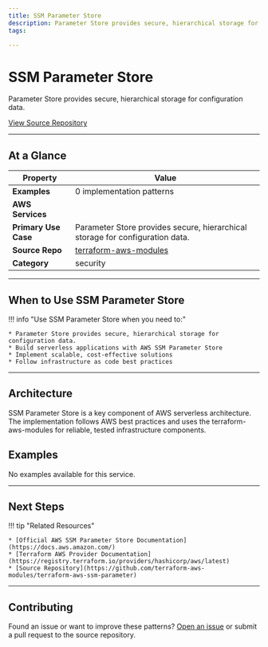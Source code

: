 ```yaml
---
title: SSM Parameter Store
description: Parameter Store provides secure, hierarchical storage for configuration data.
tags:

---
```


# SSM Parameter Store

Parameter Store provides secure, hierarchical storage for configuration data.

<div class="md-typeset" markdown>
<div class="md-grid">
<div class="md-cell md-cell--12">
<a href="https://github.com/terraform-aws-modules/terraform-aws-ssm-parameter" title="View Source" class="md-button md-button--primary">
View Source Repository
</a>
</div>
</div>
</div>

---

## At a Glance



<div class="at-a-glance" markdown="1">

| Property | Value |
| --- | --- |
| **Examples** | 0 implementation patterns |
| **AWS Services** |  |
| **Primary Use Case** | Parameter Store provides secure, hierarchical storage for configuration data. |
| **Source Repo** | [terraform-aws-modules](https://github.com/terraform-aws-modules/terraform-aws-ssm-parameter) |
| **Category** | security |

</div>

---

## When to Use SSM Parameter Store

!!! info "Use SSM Parameter Store when you need to:"

    * Parameter Store provides secure, hierarchical storage for configuration data.
    * Build serverless applications with AWS SSM Parameter Store
    * Implement scalable, cost-effective solutions
    * Follow infrastructure as code best practices

---

## Architecture

SSM Parameter Store is a key component of AWS serverless architecture. The implementation follows AWS best practices and uses the terraform-aws-modules for reliable, tested infrastructure components.


## Examples

No examples available for this service.

---

## Next Steps

!!! tip "Related Resources"

    * [Official AWS SSM Parameter Store Documentation](https://docs.aws.amazon.com/)
    * [Terraform AWS Provider Documentation](https://registry.terraform.io/providers/hashicorp/aws/latest)
    * [Source Repository](https://github.com/terraform-aws-modules/terraform-aws-ssm-parameter)

---

## Contributing

Found an issue or want to improve these patterns? [Open an issue](https://github.com/terraform-aws-modules/terraform-aws-ssm-parameter/issues) or submit a pull request to the source repository.
